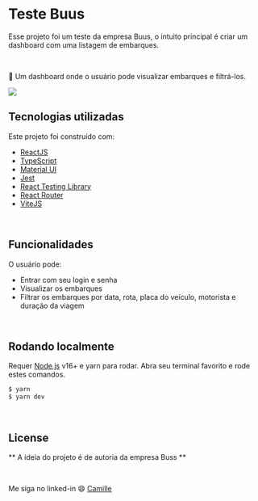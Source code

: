 # Teste Buus
Esse projeto foi um teste da empresa Buus, o intuito principal é criar um dashboard com uma listagem de embarques. 

<br />

:bus: Um dashboard onde o usuário pode visualizar embarques e filtrá-los. 

![](https://user-images.githubusercontent.com/68309624/225564603-920fc818-3c06-4dc3-b2fd-f6cb5295a4b7.gif)

## Tecnologias utilizadas
Este projeto foi construído com:
- [ReactJS](https://reactjs.org/)
- [TypeScript](https://www.typescriptlang.org/)
- [Material UI](https://mui.com/)
- [Jest](https://jestjs.io/)
- [React Testing Library](https://testing-library.com/docs/react-testing-library/intro)
- [React Router](https://reactrouter.com/en/main)
- [ViteJS](https://vitejs.dev/)

<br/>

## Funcionalidades

O usuário pode:
- Entrar com seu login e senha
- Visualizar os embarques
- Filtrar os embarques por data, rota, placa do veículo, motorista e duração da viagem
  
<br/>

## Rodando localmente

Requer [Node.js](https://nodejs.org/) v16+ e yarn para rodar.
Abra seu terminal favorito e rode estes comandos.

```sh
$ yarn 
$ yarn dev
```
  
<br/>

## License

** A ideia do projeto é de autoria da empresa Buss **

<br/>

Me siga no linked-in :smile: [Camille](https://www.linkedin.com/in/camille-gachido-b4809b1a4/)



